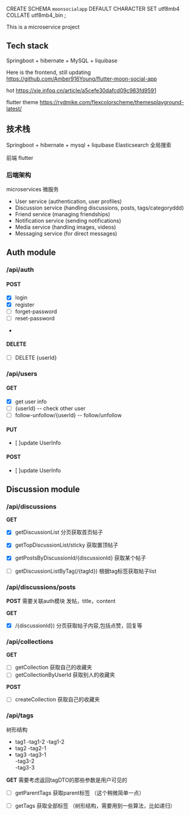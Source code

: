 CREATE SCHEMA `moonsocialapp` DEFAULT CHARACTER SET utf8mb4 COLLATE utf8mb4_bin ;

This is a microservice project

## Tech stack
Springboot + hibernate + MySQL + liquibase

Here is the frontend, still updating 
https://github.com/Amber916Young/flutter-moon-social-app

hot
https://xie.infoq.cn/article/a5cefe30dafcd09c983fd9591

flutter theme
https://rydmike.com/flexcolorscheme/themesplayground-latest/

## 技术栈
Springboot + hibernate + mysql + liquibase
Elasticsearch 全局搜索

前端 flutter

### 后端架构
microservices 微服务
- User service (authentication, user profiles)
- Discussion service (handling discussions, posts, tags/categoryddd)
- Friend service (managing friendships)
- Notification service (sending notifications)
- Media service (handling images, videos)
- Messaging service (for direct messages)

## Auth module

### /api/auth

#### POST

- [x] login
- [x] register
- [ ] forget-password
- [ ] reset-password
- 
#### DELETE
- [ ] DELETE {userId}

### /api/users

#### GET

- [x] get user info
- [ ] {userId}  -- check other user
- [ ] follow-unfollow/{userId}  -- follow/unfollow

#### PUT

- [ ]update UserInfo 

#### POST

- [ ]update UserInfo


## Discussion module

### /api/discussions 

**GET**
- [x] getDiscussionList 分页获取首页帖子
- [x] getTopDiscussionList/sticky  获取置顶帖子
- [x] getPostsByDiscussionId/{discussionId}  获取某个帖子
- [ ] getDiscussionListByTag(/{tagId}) 根据tag标签获取帖子list



### /api/discussions/posts

**POST**  需要关联auth模块
发帖，title，content

**GET**
- [x] /{discussionId}) 分页获取帖子内容,包括点赞，回复等


### /api/collections

**GET**
- [ ] getCollection 获取自己的收藏夹
- [ ] getCollectionByUserId 获取别人的收藏夹

**POST**
- [ ] createCollection 获取自己的收藏夹



### /api/tags
树形结构
- tag1
  -tag1-2
  -tag1-2
- tag2
  -tag2-1
- tag3
  -tag3-1           
  -tag3-2      
  -tag3-3


**GET**
需要考虑返回tagDTO的那些参数是用户可见的

- [ ] getParentTags 获取parent标签 （这个稍微简单一点）
- [ ] getTags 获取全部标签 （树形结构，需要用到一些算法，比如递归）


